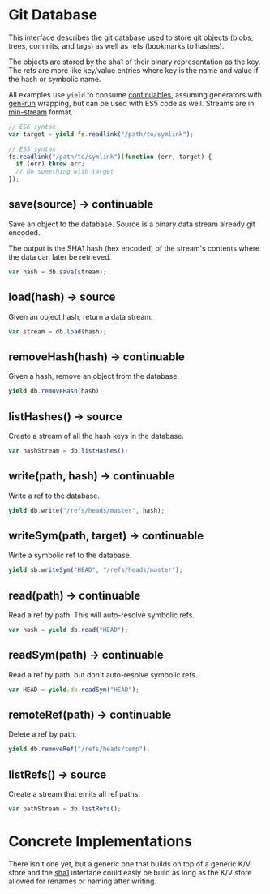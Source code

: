 # Git Database

This interface describes the git database used to store git objects (blobs, trees, commits, and tags) as well as refs (bookmarks to hashes).

The objects are stored by the sha1 of their binary representation as the key.  The refs are more like key/value entries where key is the name and value if the hash or symbolic name.

All examples use `yield` to consume [continuables][], assuming generators with [gen-run][] wrapping, but can be used with ES5 code as well.  Streams are in [min-stream][] format.

```js
// ES6 syntax
var target = yield fs.readlink("/path/to/symlink");

// ES5 syntax
fs.readlink("/path/to/symlink")(function (err, target) {
  if (err) throw err;
  // do something with target
});
```

## save(source) -> continuable

Save an object to the database.  Source is a binary data stream already git encoded.

The output is the SHA1 hash (hex encoded) of the stream's contents where the data can later be retrieved.

```js
var hash = db.save(stream);
```

## load(hash) -> source

Given an object hash, return a data stream.  

```js
var stream = db.load(hash);
```

## removeHash(hash) -> continuable

Given a hash, remove an object from the database.

```js
yield db.removeHash(hash);
```

## listHashes() -> source

Create a stream of all the hash keys in the database.

```js
var hashStream = db.listHashes();
```

## write(path, hash) -> continuable

Write a ref to the database.

```js
yield db.write("/refs/heads/master", hash);
```

## writeSym(path, target) -> continuable

Write a symbolic ref to the database.

```js
yield sb.writeSym("HEAD", "/refs/heads/master");
```

## read(path) -> continuable

Read a ref by path.  This will auto-resolve symbolic refs.

```js
var hash = yield db.read("HEAD");
```

## readSym(path) -> continuable

Read a ref by path, but don't auto-resolve symbolic refs.

```js
var HEAD = yield.db.readSym("HEAD");
```

## remoteRef(path) -> continuable

Delete a ref by path.

```js
yield db.removeRef("/refs/heads/temp");
```

## listRefs() -> source

Create a stream that emits all ref paths.

```js
var pathStream = db.listRefs();
```

# Concrete Implementations

There isn't one yet, but a generic one that builds on top of a generic K/V store and the [sha1][] interface could easly be build as long as the K/V store allowed for renames or naming after writing.

[gen-run]: https://github.com/creationix/gen-run
[continuables]: https://github.com/creationix/js-git/blob/master/specs/continuable.md
[sha1]: https://github.com/creationix/js-git/blob/master/specs/sha1.md
[min-stream]: https://github.com/creationix/min-stream#the-interface
